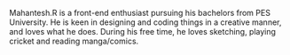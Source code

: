 Mahantesh.R is a front-end enthusiast pursuing his bachelors 
from PES University. He is keen in designing and coding things in a creative manner, and loves
what he does. During his free time, he loves sketching, playing cricket and reading manga/comics. 
